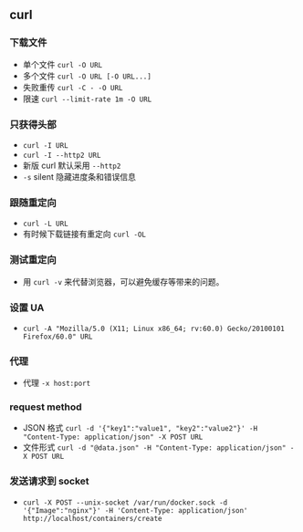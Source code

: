 ## curl
### 下载文件
- 单个文件 `curl -O URL`
- 多个文件 `curl -O URL [-O URL...]`
- 失败重传 `curl -C - -O URL`
- 限速 `curl --limit-rate 1m -O URL`

### 只获得头部
- `curl -I URL`
- `curl -I --http2 URL`
- 新版 curl 默认采用 `--http2`
- `-s` silent 隐藏进度条和错误信息

### 跟随重定向
- `curl -L URL`
- 有时候下载链接有重定向 `curl -OL`


### 测试重定向
- 用 `curl -v` 来代替浏览器，可以避免缓存等带来的问题。


### 设置 UA
- `curl -A "Mozilla/5.0 (X11; Linux x86_64; rv:60.0) Gecko/20100101 Firefox/60.0" URL`

### 代理
- 代理 `-x host:port`

### request method
- JSON 格式 `curl -d '{"key1":"value1", "key2":"value2"}' -H "Content-Type: application/json" -X POST URL`
- 文件形式 `curl -d "@data.json" -H "Content-Type: application/json" -X POST URL`

### 发送请求到 socket
- `curl -X POST --unix-socket /var/run/docker.sock -d '{"Image":"nginx"}' -H 'Content-Type: application/json' http://localhost/containers/create`
